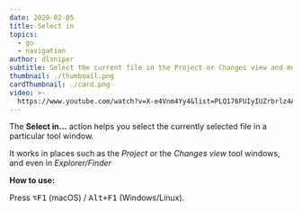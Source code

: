 ```yaml
---
date: 2020-02-05
title: Select in
topics:
  - go
  - navigation
author: dlsniper
subtitle: Select the current file in the Project or Changes view and more
thumbnail: ./thumbnail.png
cardThumbnail: ./card.png
video: >-
  https://www.youtube.com/watch?v=X-e4Vnm4Yy4&list=PLQ176FUIyIUZrbrlz4AY1V8VzBJKZyVlW&index=155
---
```


The **Select in...** action helps you select the currently selected file in a particular tool window.

It works in places such as the _Project_ or the _Changes view_ tool windows, and even in _Explorer/Finder_

**How to use:**

Press <kbd>⌥F1</kbd> (macOS) / <kbd>Alt+F1</kbd> (Windows/Linux).
